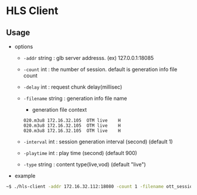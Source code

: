 # HLS Client

## Usage

- options
    - `-addr` string : glb server addresss. (ex) 127.0.0.1:18085
    - `-count` int : the number of session. default is generation info file count
    - `-delay` int : request chunk delay(millisec)
    - `-filename` string : generation info file name
        - generation file context
        ```
        020.m3u8 172.16.32.105  OTM live    H
        020.m3u8 172.16.32.105  OTM live    H
        020.m3u8 172.16.32.105  OTM live    H
        ```

    - `-interval` int : session generation interval (second) (default 1)
    - `-playtime` int : play time (second) (default 900)
    - `-type` string : content type(live,vod) (default "live")

- example
```bash
~$ ./hls-client -addr 172.16.32.112:18080 -count 1 -filename ott_session.txt -type live
```

